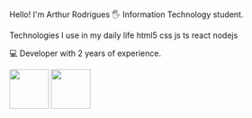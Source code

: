 Hello! I'm Arthur Rodrigues 🖐️
Information Technology student.

Technologies I use in my daily life
html5 css js ts react nodejs

💻 Developer with 2 years of experience.






<img src="https://hermes.dio.me/tracks/aa71615b-e701-4cec-bb64-71ba6974c5fe.png" width="70">      <img src="https://hermes.dio.me/tracks/608ecefd-1d10-42ea-9f58-3e7a4548ab3e.png" width="70">








